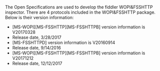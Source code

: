 The Open Specifications are used to develop the fiddler WOPI&FSSHTTP inspector. There are 4 protocols included in the WOPI&FSSHTTP package. Below is their version information:

- [MS-WOPI][MS-FSSHTTP][MS-FSSHTTPB] version information is V20170328 
- Release date, 3/28/2017
- [MS-FSSHTTPD] version information is V20160914   
- Release date, 9/14/2016
- [MS-WOPI][MS-FSSHTTP][MS-FSSHTTPB] version information is V20171212
- Release date, 12/12/2017
